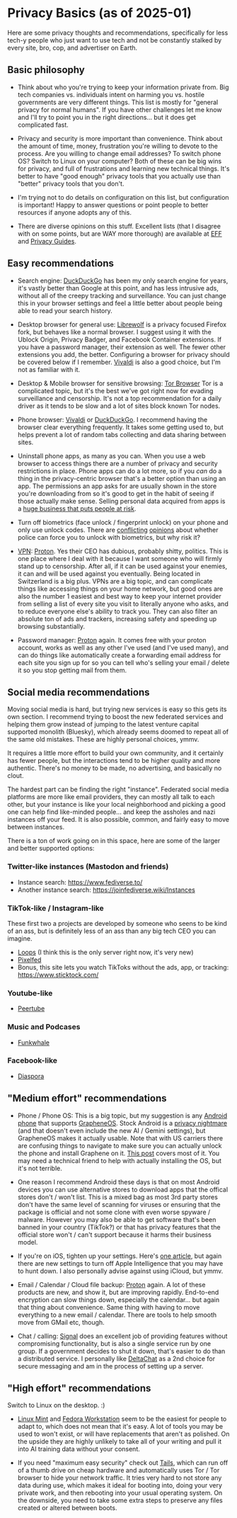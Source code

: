 # Privacy Basics (as of 2025-01)

Here are some privacy thoughts and recommendations, specifically for less tech-y people who just want to use tech and not be constantly stalked by every site, bro, cop, and advertiser on Earth.

## Basic philosophy

- Think about who you're trying to keep your information private from. Big tech companies vs. individuals intent on harming you vs. hostile governments are very different things. This list is mostly for "general privacy for normal humans". If you have other challenges let me know and I'll try to point you in the right directions... but it does get complicated fast.

- Privacy and security is more important than convenience. Think about the amount of time, money, frustration you're willing to devote to the process. Are you willing to change email addresses? To switch phone OS? Switch to Linux on your computer? Both of these can be big wins for privacy, and full of frustrations and learning new technical things. It's better to have "good enough" privacy tools that you actually use than "better" privacy tools that you don't.

- I'm trying not to do details on configuration on this list, but configuration is important! Happy to answer questions or point people to better resources if anyone adopts any of this.

- There are diverse opinions on this stuff. Excellent lists (that I disagree with on some points, but are WAY more thorough) are available at [EFF](https://ssd.eff.org/) and [Privacy Guides](https://www.privacyguides.org/en/).

## Easy recommendations

- Search engine: [DuckDuckGo](https://duckduckgo.com/) has been my only search engine for years, it's vastly better than Google at this point, and has less intrusive ads, without all of the creepy tracking and surveillance. You can just change this in your browser settings and feel a little better about people being able to read your search history.

- Desktop browser for general use: [Librewolf](https://librewolf.net/) is a privacy focused Firefox fork, but behaves like a normal browser. I suggest using it with the Ublock Origin, Privacy Badger, and Facebook Container extensions. If you have a password manager, their extension as well. The fewer other extensions you add, the better. Configuring a browser for privacy should be covered below if I remember. [Vivaldi](https://vivaldi.com/) is also a good choice, but I'm not as familiar with it.

- Desktop & Mobile browser for sensitive browsing: [Tor Browser](https://torproject.org/) Tor is a complicated topic, but it's the best we've got right now for evading surveillance and censorship. It's not a top recommendation for a daily driver as it tends to be slow and a lot of sites block known Tor nodes.

- Phone browser: [Vivaldi](https://vivaldi.com/) or [DuckDuckGo](https://duckduckgo.com/duckduckgo-help-pages/get-duckduckgo/browser/). I recommend having the browser clear everything frequently. It takes some getting used to, but helps prevent a lot of random tabs collecting and data sharing between sites.

- Uninstall phone apps, as many as you can. When you use a web browser to access things there are a number of privacy and security restrictions in place. Phone apps can do a lot more, so if you _can_ do a thing in the privacy-centric browser that's a better option than using an app. The permissions an app asks for are usually shown in the store you're downloading from so it's good to get in the habit of seeing if those actually make sense. Selling personal data acquired from apps is a [huge business that puts people at risk](https://www.wired.com/story/gravy-location-data-app-leak-rtb/).

- Turn off biometrics (face unlock / fingerprint unlock) on your phone and only use unlock codes. There are [conflicting](https://reason.com/2024/04/19/appeals-court-rules-that-cops-can-physically-make-you-unlock-your-phone/) [opinions](https://www.pcmag.com/news/court-cops-cant-force-you-to-unlock-a-phone-with-biometrics) about whether police can force you to unlock with biometrics, but why risk it?

- [VPN](https://neat.tube/w/6HDQH1wnTACKFHh2u1CRQ5): [Proton](https://proton.me/). Yes their CEO has dubious, probably shitty, politics. This is one place where I deal with it because I want someone who will firmly stand up to censorship. After all, if it can be used against your enemies, it can and will be used against you eventually. Being located in Switzerland is a big plus. VPNs are a big topic, and can complicate things like accessing things on your home network, but good ones are also the number 1 easiest and best way to keep your internet provider from selling a list of every site you visit to literally anyone who asks, and to reduce everyone else's ability to track you. They can also filter an absolute ton of ads and trackers, increasing safety and speeding up browsing substantially.

- Password manager: [Proton](https://proton.me/) again. It comes free with your proton account, works as well as any other I've used (and I've used many), and can do things like automatically create a forwarding email address for each site you sign up for so you can tell who's selling your email / delete it so you stop getting mail from them.

## Social media recommendations

Moving social media is hard, but trying new services is easy so this gets its own section. I recommend trying to boost the new federated services and helping them grow instead of jumping to the latest venture capital supported monolith (Bluesky), which already seems doomed to repeat all of the same old mistakes. These are highly personal choices, ymmv.

It requires a little more effort to build your own community, and it certainly has fewer people, but the interactions tend to be higher quality and more authentic. There's no money to be made, no advertising, and basically no clout.

The hardest part can be finding the right "instance". Federated social media platforms are more like email providers, they can mostly all talk to each other, but your instance is like your local neighborhood and picking a good one can help find like-minded people... and keep the assholes and nazi instances off your feed. It is also possible, common, and fairly easy to move between instances.

There is a ton of work going on in this space, here are some of the larger and better supported options:

### Twitter-like instances (Mastodon and friends)

- Instance search: https://www.fediverse.to/
- Another instance search: https://joinfediverse.wiki/Instances

### TikTok-like / Instagram-like

These first two a projects are developed by someone who seens to be kind of an ass, but is definitely less of an ass than any big tech CEO you can imagine.

- [Loops](https://loops.video/) (I think this is the only server right now, it's very new)
- [Pixelfed](https://pixelfed.org/servers)
- Bonus, this site lets you watch TikToks without the ads, app, or tracking: https://www.sticktock.com/

### Youtube-like

- [Peertube](https://instances.joinpeertube.org/instances)

### Music and Podcases

- [Funkwhale](https://www.funkwhale.audio/join/)

### Facebook-like

- [Diaspora](https://diasporafoundation.org/)

## "Medium effort" recommendations

- Phone / Phone OS: This is a big topic, but my suggestion is any [Android phone](https://grapheneos.org/faq#device-support) that supports [GrapheneOS](https://grapheneos.org/). Stock Android is a [privacy nightmare](https://ssd.eff.org/module/how-to-get-to-know-android-privacy-and-security-settings) (and that doesn't even include the new AI / Gemini settings), but GrapheneOS makes it actually usable. Note that with US carriers there are confusing things to navigate to make sure you can actually unlock the phone and install Graphene on it. [This post](https://discuss.grapheneos.org/d/5880-where-to-buy-grapheneos-smartphones/3) covers most of it. You may need a technical friend to help with actually installing the OS, but it's not terrible.

- One reason I recommend Android these days is that on most Android devices you can use alternative stores to download apps that the offical stores don't / won't list. This is a mixed bag as most 3rd party stores don't have the same level of scanning for viruses or ensuring that the package is official and not some clone with even worse spyware / malware. However you may also be able to get software that's been banned in your country (TikTok?) or that has privacy features that the official store won't / can't support because it harms their business model.

- If you're on iOS, tighten up your settings. Here's [one article](https://www.33rdsquare.com/iphone-privacy-settings/), but again there are new settings to turn off Apple Intelligence that you may have to hunt down. I also personally advise against using iCloud, but ymmv.

- Email / Calendar / Cloud file backup: [Proton](https://proton.me/) again. A lot of these products are new, and show it, but are improving rapidly. End-to-end encryption can slow things down, especially the calendar... but again that thing about convenience. Same thing with having to move everything to a new email / calendar. There are tools to help smooth move from GMail etc, though.

- Chat / calling: [Signal](https://signal.org/) does an excellent job of providing features without compromising functionality, but is also a single service run by one group. If a government decides to shut it down, that's easier to do than a distributed service. I personally like [DeltaChat](https://delta.chat/en/) as a 2nd choice for secure messaging and am in the process of setting up a server.

## "High effort" recommendations

Switch to Linux on the desktop. :)

- [Linux Mint](https://www.linuxmint.com/) and [Fedora Workstation](https://fedoraproject.org/workstation) seem to be the easiest for people to adapt to, which does not mean that it's easy. A lot of tools you may be used to won't exist, or will have replacements that aren't as polished. On the upside they are highly unlikely to take all of your writing and pull it into AI training data without your consent.

- If you need "maximum easy security" check out [Tails](https://tails.net/), which can run off of a thumb drive on cheap hardware and automatically uses Tor / Tor browser to hide your network traffic. It tries very hard to not store any data during use, which makes it ideal for booting into, doing your very private work, and then rebooting into your usual operating system. On the downside, you need to take some extra steps to preserve any files created or altered between boots.
